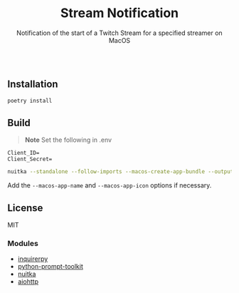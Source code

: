 <div align="center">

# Stream Notification

Notification of the start of a Twitch Stream for a specified streamer on MacOS

<br>
<br>

</div>

<div align="center">

</div>

>

## Installation

```sh
poetry install
```

## Build

> **Note**
> Set the following in .env

```.env
Client_ID=
Client_Secret=
```

```sh
nuitka --standalone --follow-imports --macos-create-app-bundle --output-dir=build --include-data-dir=src/applescript=applescript --include-data-files=.env=.env setup.py
```

Add the `--macos-app-name` and `--macos-app-icon` options if necessary.

## License

MIT

### Modules

- [inquirerpy](https://github.com/kazhala/InquirerPy)
- [python-prompt-toolkit](https://github.com/prompt-toolkit/python-prompt-toolkit)
- [nuitka](https://github.com/Nuitka/Nuitka)
- [aiohttp](https://github.com/aio-libs/aiohttp)
